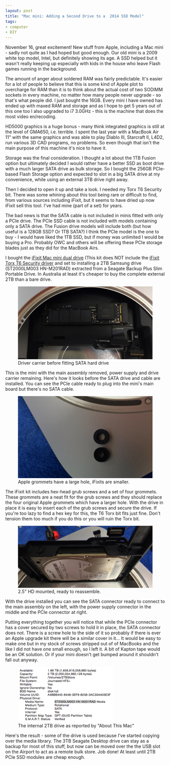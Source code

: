 ```yaml
---
layout: post
title: "Mac mini: Adding a Second Drive to a  2014 SSD Model"
tags:
- computer
- DIY
---
```

<meta charset="utf-8"> 
November 16, great excitement! New stuff from Apple, including a Mac mini - sadly not quite as I had hoped but good enough. Our old mini is a 2009 white top model, Intel, but definitely showing its age. A SSD helped but it wasn't really keeping up especially with kids in the house who leave Flash games running in the background.

The amount of anger about soldered RAM was fairly predictable. It's easier for a lot of people to believe that this is some kind of Apple plot to overcharge for RAM than it is to think about the actual cost of two SODIMM sockets in every machine, no matter how many people never upgrade - so that's what people did. I just bought the 16GB. Every mini I have owned has ended up with maxed RAM and storage and as I hope to get 5 years out of this one too I also upgraded to i7 3.0GHz - this is the machine that does the most video en/recoding.

HD5000 graphics is a huge bonus - many think integrated graphics is still at the level of GMA650, i.e. terrible. I spent the last year with a MacBook Air 11" with the same graphics and was able to play Diablo III, Starcraft II, L4D2, run various 3D CAD programs, no problems. So even though that isn't the main purpose of this machine it's nice to have it.

Storage was the final consideration. I thought a lot about the 1TB Fusion option but ultimately decided I would rather have a better SSD as boot drive with a much larger SATA drive as bulk storage. So I bought the 256GB PCIe-based Flash Storage option and expected to slot in a big SATA drive at my convenience, while using an external 3TB drive right away.

Then I decided to open it up and take a look. I needed my Torx T6 Security bit. There was some whining about this tool being rare or difficult to find, from various sources including iFixit, but it seems to have dried up now iFixit sell this tool. I've had mine (part of a set) for years.

The bad news is that the SATA cable is not included in minis fitted with only a PCIe drive. The PCIe SSD cable is not included with models containing only a SATA drive. The Fusion drive models will include both (but how useful is a 128GB SSD? Or 1TB SATA?) I think the PCIe model is the one to buy - I would have liked the 1TB SSD, but if money was unlimited I would be buying a Pro. Probably OWC and others will be offering these PCIe storage blades just as they did for the MacBook Airs.

I bought the <A HREF="https://www.ifixit.com/Store/Mac/Mac-Mini-Dual-Drive-Kit/IF171-005" target="_blank">iFixit Mac mini dual drive</A> (This kit does NOT include the <A HREF="https://www.ifixit.com/Store/Parts/TR6-Torx-Security-Screwdriver/IF145-225-2" target="_blank">iFixit Torx T6 Security driver</A> and set to installing a 2TB Samsung drive (ST2000LM003 HN-M201RAD) extracted from a Seagate Backup Plus Slim Portable Drive. In Australia at least it's cheaper to buy the complete external 2TB than a bare drive.
<figure>
<img src="https://github.com/aeberbach/aeberbach.github.io/blob/master/assets/IMG_0010-1024x553.jpg?raw=true">
<figcaption>Driver carrier before fitting SATA hard drive</figcaption>
</figure>
This is the mini with the main assembly removed, power supply and drive carrier remaining. Here's how it looks before the SATA drive and cable are installed. You can see the PCIe cable ready to plug into the mini's main board but there's no SATA cable.  
<figure>
<img src="https://github.com/aeberbach/aeberbach.github.io/blob/master/assets/IMG_0012-1024x624.jpg?raw=true">
<figcaption>Apple grommets have a large hole, iFixits are smaller.</figcaption>
</figure>
The iFixit kit includes hex-head grub screws and a set of four grommets. These grommets are a neat fit for the grub screws and they should replace the four original Apple grommets which have a larger hole. With the drive in place it is easy to insert each of the grub screws and secure the drive. If you're too lazy to find a hex key for this, the T6 Torx bit fits just fine. Don't tension them too much if you do this or you will ruin the Torx bit.
<figure>
<img src="https://github.com/aeberbach/aeberbach.github.io/blob/master/assets/IMG_0014-1024x470.jpg?raw=true">
<figcaption>2.5" HD mounted, ready to reassemble.</figcaption>
</figure>
With the drive installed you can see the SATA connector ready to connect to the main assembly on the left, with the power supply connector in the middle and the PCIe connector at right.

Putting everything together you will notice that while the PCIe connector has a cover secured by two screws to hold it in place, the SATA connector does not. There is a screw hole to the side of it so probably if there is ever an Apple upgrade kit there will be a similar cover in it... It would be easy to make one but in my stock of screws stripped out of of MacBooks and the like I did not have one small enough, so I left it. A bit of Kapton tape would be an OK solution. Or if your mini doesn't get bumped around it shouldn't fall out anyway.
<figure>
<img src="https://github.com/aeberbach/aeberbach.github.io/blob/master/assets/Screen-Shot-2014-11-18-at-8.32.49-PM-300x173.png?raw=true">
<figcaption>The internal 2TB drive as reported by "About This Mac"</figcaption>
</figure>

Here's the result - some of the drive is used because I've started copying over the media library. The 3TB Seagate Desktop drive can stay as a backup for most of this stuff, but now can be moved over the the USB slot on the Airport to act as a remote bulk store. Job done! At least until 2TB PCIe SSD modules are cheap enough.
